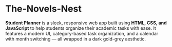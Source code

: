 # The-Novels-Nest
**Student Planner** is a sleek, responsive web app built using **HTML, CSS, and JavaScript** to help students organize their academic tasks with ease. It features a modern UI, category-based task organization, and a calendar with month switching — all wrapped in a dark gold-grey aesthetic.
